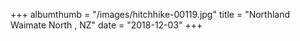 +++
albumthumb = "/images/hitchhike-00119.jpg"
title = "Northland Waimate North , NZ"
date = "2018-12-03"
+++
